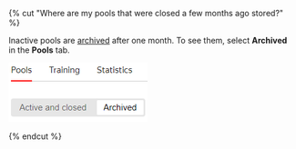{% cut "Where are my pools that were closed a few months ago stored?" %}

Inactive pools are [archived](../../../concepts/pool-archive.md) after one month. To see them, select **Archived** in the **Pools** tab.

![](../../../_images/troubleshooting/pools-archived.png)

{% endcut %}